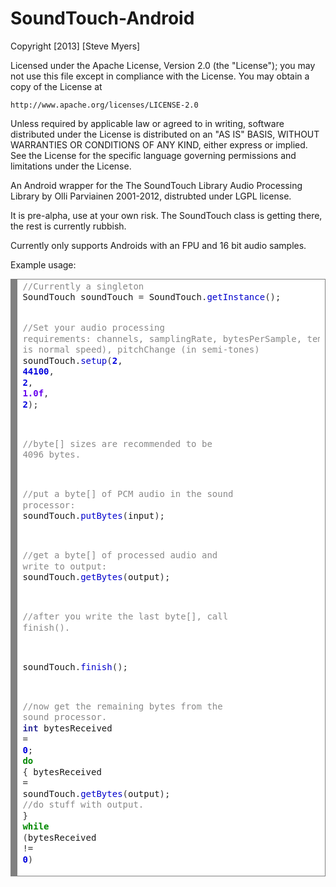 SoundTouch-Android
==================
Copyright [2013] [Steve Myers]

Licensed under the Apache License, Version 2.0 (the "License");
you may not use this file except in compliance with the License.
You may obtain a copy of the License at

    http://www.apache.org/licenses/LICENSE-2.0

Unless required by applicable law or agreed to in writing, software
distributed under the License is distributed on an "AS IS" BASIS,
WITHOUT WARRANTIES OR CONDITIONS OF ANY KIND, either express or implied.
See the License for the specific language governing permissions and
limitations under the License.



An Android wrapper for the The SoundTouch Library Audio Processing Library by Olli Parviainen 2001-2012,
distrubted under LGPL license.

It is pre-alpha, use at your own risk. The SoundTouch class is getting there, the rest is currently rubbish.

Currently only supports Androids with an FPU and 16 bit audio samples.

Example usage:

<div style="background: #ffffff; overflow:auto;width:auto;border:solid gray;border-width:.1em .1em .1em .8em;padding:.2em .6em;"><pre style="margin: 0; line-height: 125%"><span style="color: #888888">//Currently a singleton</span>
SoundTouch soundTouch <span style="color: #333333">=</span> SoundTouch<span style="color: #333333">.</span><span style="color: #0000CC">getInstance</span><span style="color: #333333">();</span>

<span style="color: #888888">//Set your audio processing requirements: channels, samplingRate, bytesPerSample, tempoChange (1.0 is normal speed), pitchChange (in semi-tones)</span>
soundTouch<span style="color: #333333">.</span><span style="color: #0000CC">setup</span><span style="color: #333333">(</span><span style="color: #0000DD; font-weight: bold">2</span><span style="color: #333333">,</span> <span style="color: #0000DD; font-weight: bold">44100</span><span style="color: #333333">,</span> <span style="color: #0000DD; font-weight: bold">2</span><span style="color: #333333">,</span> <span style="color: #6600EE; font-weight: bold">1.0f</span><span style="color: #333333">,</span> <span style="color: #0000DD; font-weight: bold">2</span><span style="color: #333333">);</span>

<span style="color: #888888">//byte[] sizes are recommended to be 4096 bytes.</span>

<span style="color: #888888">//put a byte[] of PCM audio in the sound processor:</span>
soundTouch<span style="color: #333333">.</span><span style="color: #0000CC">putBytes</span><span style="color: #333333">(</span>input<span style="color: #333333">);</span>

<span style="color: #888888">//get a byte[] of processed audio and write to output:</span>
soundTouch<span style="color: #333333">.</span><span style="color: #0000CC">getBytes</span><span style="color: #333333">(</span>output<span style="color: #333333">);</span>

<span style="color: #888888">//after you write the last byte[], call finish().</span>

soundTouch<span style="color: #333333">.</span><span style="color: #0000CC">finish</span><span style="color: #333333">();</span>

<span style="color: #888888">//now get the remaining bytes from the sound processor.</span>
<span style="color: #333399; font-weight: bold">int</span> bytesReceived <span style="color: #333333">=</span> <span style="color: #0000DD; font-weight: bold">0</span><span style="color: #333333">;</span>
<span style="color: #008800; font-weight: bold">do</span>
<span style="color: #333333">{</span>
	bytesReceived <span style="color: #333333">=</span> soundTouch<span style="color: #333333">.</span><span style="color: #0000CC">getBytes</span><span style="color: #333333">(</span>output<span style="color: #333333">);</span>
	<span style="color: #888888">//do stuff with output.</span>
<span style="color: #333333">}</span> <span style="color: #008800; font-weight: bold">while</span> <span style="color: #333333">(</span>bytesReceived <span style="color: #333333">!=</span> <span style="color: #0000DD; font-weight: bold">0</span><span style="color: #333333">)</span>
</pre></div>

